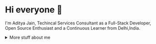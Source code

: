 # Hi everyone :wave:

I'm Aditya Jain, Techincal Services Consultant as a Full-Stack Developer, Open Source Enthusiast and a Continuous Learner from Delhi,India.
<details>
<summary>
  More stuff about me
</summary>

## Quick overview

#### GitHub stats 
<a href="https://github.com/adityajain94/github-readme-stats">
  <img align="center" src="https://github-readme-stats.adityajain94.vercel.app/api?username=AdityaJain94&show_icons=true&line_height=27&include_all_commits=true" alt="My github stats" />
</a>  

(from [anuraghazra/github-readme-stats](https://github.com/adityajain94/github-readme-stats))

- I write a [blog](https://YOUR_BLOG_URL/)

Biggest supporters of my work:
- [Supporter Name](https://github.com/AdityaJain94)

### What I do

[I specialize in full-stack web development, working with modern technologies to build scalable and efficient applications. Passionate about open-source contributions, I constantly explore new frameworks and architectures to improve my skill set. I believe in clean code, continuous learning, and problem-solving through technology.]

## My skills 📜

### Web technologies
	•	JavaScript (ES6+), TypeScript
	•	React.js, Next.js, Angular
	•	Node.js, Express.js
	•	HTML5, CSS3, Tailwind CSS

### Application Development
	•	RESTful APIs, GraphQL
	•	MongoDB, PostgreSQL, MySQL
	•	Docker, Kubernetes

### Other Skills
	•	Git, GitHub, CI/CD
	•	Cloud Services (AWS, Firebase)
	•	DevOps & Automation

### Languages 🌐

| Language      | Proficiency                                         |
| ------------- | --------------------------------------------------- |
| English       | [Proficiency Level  - Fluent]                       |
| French        | [Proficiency Level - Intermediate]                  |
| Russian       | [Proficiency Level - Begineer]                      |
| Hindi         | [Native language]                                   |

## What I'm currently learning 📚

	•	Advanced system design
	•	Web3 & blockchain development
	•	AI/ML basics for developers

## Personal projects/achievements 🏆

	•	Built a custom full-stack SaaS for a startup
	•	Contributed to multiple open-source projects
	•	Developed an automated deployment pipeline reducing downtime by 30%

</details> 

